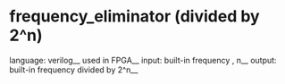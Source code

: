 # frequency_eliminator (divided by 2^n)
language: verilog__
used in FPGA__
input: built-in frequency , n__
output:  built-in frequency divided by 2^n__
